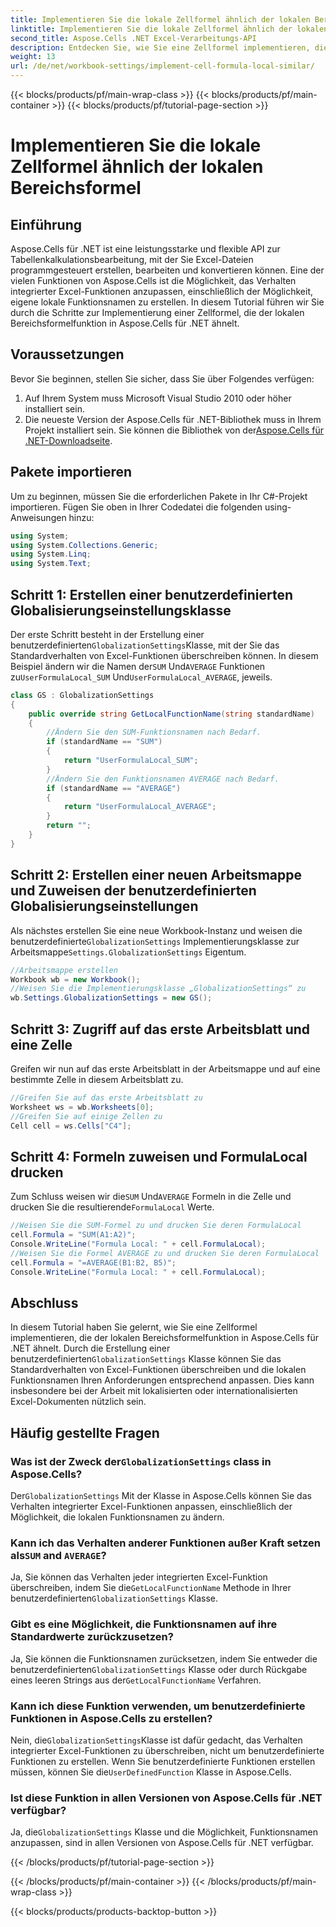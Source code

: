 ```yaml
---
title: Implementieren Sie die lokale Zellformel ähnlich der lokalen Bereichsformel
linktitle: Implementieren Sie die lokale Zellformel ähnlich der lokalen Bereichsformel
second_title: Aspose.Cells .NET Excel-Verarbeitungs-API
description: Entdecken Sie, wie Sie eine Zellformel implementieren, die der lokalen Bereichsformelfunktion in Aspose.Cells für .NET ähnelt. Erfahren Sie, wie Sie integrierte Excel-Funktionsnamen und mehr anpassen.
weight: 13
url: /de/net/workbook-settings/implement-cell-formula-local-similar/
---
```


{{< blocks/products/pf/main-wrap-class >}}
{{< blocks/products/pf/main-container >}}
{{< blocks/products/pf/tutorial-page-section >}}

# Implementieren Sie die lokale Zellformel ähnlich der lokalen Bereichsformel

## Einführung
Aspose.Cells für .NET ist eine leistungsstarke und flexible API zur Tabellenkalkulationsbearbeitung, mit der Sie Excel-Dateien programmgesteuert erstellen, bearbeiten und konvertieren können. Eine der vielen Funktionen von Aspose.Cells ist die Möglichkeit, das Verhalten integrierter Excel-Funktionen anzupassen, einschließlich der Möglichkeit, eigene lokale Funktionsnamen zu erstellen. In diesem Tutorial führen wir Sie durch die Schritte zur Implementierung einer Zellformel, die der lokalen Bereichsformelfunktion in Aspose.Cells für .NET ähnelt.
## Voraussetzungen
Bevor Sie beginnen, stellen Sie sicher, dass Sie über Folgendes verfügen:
1. Auf Ihrem System muss Microsoft Visual Studio 2010 oder höher installiert sein.
2.  Die neueste Version der Aspose.Cells für .NET-Bibliothek muss in Ihrem Projekt installiert sein. Sie können die Bibliothek von der[Aspose.Cells für .NET-Downloadseite](https://releases.aspose.com/cells/net/).
## Pakete importieren
Um zu beginnen, müssen Sie die erforderlichen Pakete in Ihr C#-Projekt importieren. Fügen Sie oben in Ihrer Codedatei die folgenden using-Anweisungen hinzu:
```csharp
using System;
using System.Collections.Generic;
using System.Linq;
using System.Text;
```
## Schritt 1: Erstellen einer benutzerdefinierten Globalisierungseinstellungsklasse
 Der erste Schritt besteht in der Erstellung einer benutzerdefinierten`GlobalizationSettings`Klasse, mit der Sie das Standardverhalten von Excel-Funktionen überschreiben können. In diesem Beispiel ändern wir die Namen der`SUM` Und`AVERAGE` Funktionen zu`UserFormulaLocal_SUM` Und`UserFormulaLocal_AVERAGE`, jeweils.
```csharp
class GS : GlobalizationSettings
{
    public override string GetLocalFunctionName(string standardName)
    {
        //Ändern Sie den SUM-Funktionsnamen nach Bedarf.
        if (standardName == "SUM")
        {
            return "UserFormulaLocal_SUM";
        }
        //Ändern Sie den Funktionsnamen AVERAGE nach Bedarf.
        if (standardName == "AVERAGE")
        {
            return "UserFormulaLocal_AVERAGE";
        }
        return "";
    }
}
```
## Schritt 2: Erstellen einer neuen Arbeitsmappe und Zuweisen der benutzerdefinierten Globalisierungseinstellungen
 Als nächstes erstellen Sie eine neue Workbook-Instanz und weisen die benutzerdefinierte`GlobalizationSettings` Implementierungsklasse zur Arbeitsmappe`Settings.GlobalizationSettings` Eigentum.
```csharp
//Arbeitsmappe erstellen
Workbook wb = new Workbook();
//Weisen Sie die Implementierungsklasse „GlobalizationSettings“ zu
wb.Settings.GlobalizationSettings = new GS();
```
## Schritt 3: Zugriff auf das erste Arbeitsblatt und eine Zelle
Greifen wir nun auf das erste Arbeitsblatt in der Arbeitsmappe und auf eine bestimmte Zelle in diesem Arbeitsblatt zu.
```csharp
//Greifen Sie auf das erste Arbeitsblatt zu
Worksheet ws = wb.Worksheets[0];
//Greifen Sie auf einige Zellen zu
Cell cell = ws.Cells["C4"];
```
## Schritt 4: Formeln zuweisen und FormulaLocal drucken
 Zum Schluss weisen wir die`SUM` Und`AVERAGE` Formeln in die Zelle und drucken Sie die resultierende`FormulaLocal` Werte.
```csharp
//Weisen Sie die SUM-Formel zu und drucken Sie deren FormulaLocal
cell.Formula = "SUM(A1:A2)";
Console.WriteLine("Formula Local: " + cell.FormulaLocal);
//Weisen Sie die Formel AVERAGE zu und drucken Sie deren FormulaLocal
cell.Formula = "=AVERAGE(B1:B2, B5)";
Console.WriteLine("Formula Local: " + cell.FormulaLocal);
```
## Abschluss
In diesem Tutorial haben Sie gelernt, wie Sie eine Zellformel implementieren, die der lokalen Bereichsformelfunktion in Aspose.Cells für .NET ähnelt. Durch die Erstellung einer benutzerdefinierten`GlobalizationSettings` Klasse können Sie das Standardverhalten von Excel-Funktionen überschreiben und die lokalen Funktionsnamen Ihren Anforderungen entsprechend anpassen. Dies kann insbesondere bei der Arbeit mit lokalisierten oder internationalisierten Excel-Dokumenten nützlich sein.
## Häufig gestellte Fragen
###  Was ist der Zweck der`GlobalizationSettings` class in Aspose.Cells?
 Der`GlobalizationSettings` Mit der Klasse in Aspose.Cells können Sie das Verhalten integrierter Excel-Funktionen anpassen, einschließlich der Möglichkeit, die lokalen Funktionsnamen zu ändern.
###  Kann ich das Verhalten anderer Funktionen außer Kraft setzen als`SUM` and `AVERAGE`?
 Ja, Sie können das Verhalten jeder integrierten Excel-Funktion überschreiben, indem Sie die`GetLocalFunctionName` Methode in Ihrer benutzerdefinierten`GlobalizationSettings` Klasse.
### Gibt es eine Möglichkeit, die Funktionsnamen auf ihre Standardwerte zurückzusetzen?
 Ja, Sie können die Funktionsnamen zurücksetzen, indem Sie entweder die benutzerdefinierten`GlobalizationSettings` Klasse oder durch Rückgabe eines leeren Strings aus der`GetLocalFunctionName` Verfahren.
### Kann ich diese Funktion verwenden, um benutzerdefinierte Funktionen in Aspose.Cells zu erstellen?
 Nein, die`GlobalizationSettings`Klasse ist dafür gedacht, das Verhalten integrierter Excel-Funktionen zu überschreiben, nicht um benutzerdefinierte Funktionen zu erstellen. Wenn Sie benutzerdefinierte Funktionen erstellen müssen, können Sie die`UserDefinedFunction` Klasse in Aspose.Cells.
### Ist diese Funktion in allen Versionen von Aspose.Cells für .NET verfügbar?
 Ja, die`GlobalizationSettings` Klasse und die Möglichkeit, Funktionsnamen anzupassen, sind in allen Versionen von Aspose.Cells für .NET verfügbar.

{{< /blocks/products/pf/tutorial-page-section >}}

{{< /blocks/products/pf/main-container >}}
{{< /blocks/products/pf/main-wrap-class >}}

{{< blocks/products/products-backtop-button >}}
